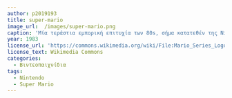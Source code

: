```yaml
---
author: p2019193
title: super-mario
image_url:  /images/super-mario.png
caption: 'Μία τεράστια εμπορική επιτυχία των 80s, σήμα κατατεθέν της Nintendo. Η καινοτομία του, σε σχέση με άλλα παιχνίδια της εποχής (π.χ. Pacman), είναι ότι δεν είναι πεπερασμένο σε έναν χώρο (πίστα) αλλά σε διάφορες, ενώ ο κύριος σκοπός για πρώτη φορά, δεν είναι η επίτευξη high score, αλλά η επιτυχής ολοκλήρωση της πίστας.'
year: 1983
license_url: 'https://commons.wikimedia.org/wiki/File:Mario_Series_Logo.svg'
license_text: Wikimedia Commons
categories:
  - Βιντεοπαιχνίδια
tags:
  - Nintendo
  - Super Mario
---
```

